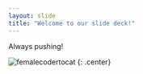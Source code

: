 ```yaml
---
layout: slide
title: "Welcome to our slide deck!"
---
```


Always pushing!

![femalecodertocat](https://octodex.github.com/images/femalecodertocat.png)
{: .center}
